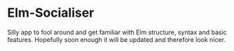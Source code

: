 # Elm-Socialiser
Silly app to fool around and get familiar with Elm structure, syntax and basic features.
Hopefully soon enough it will be updated and therefore look nicer.
